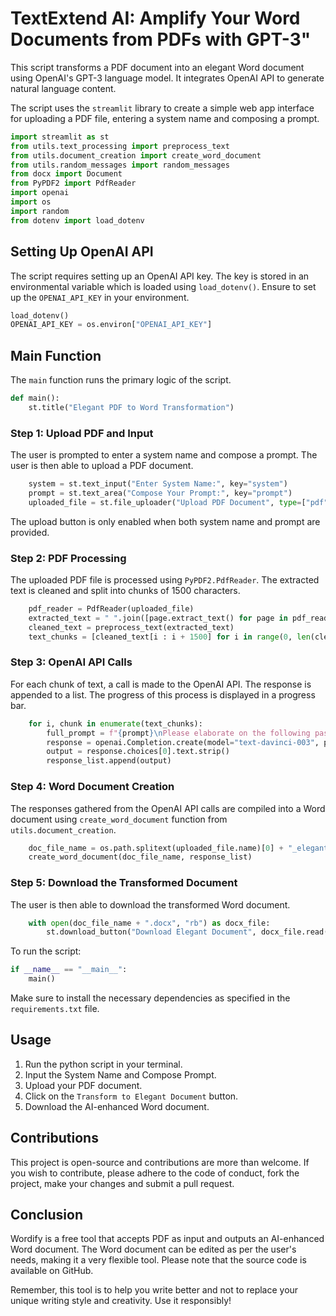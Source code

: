 # TextExtend AI: Amplify Your Word Documents from PDFs with GPT-3"

This script transforms a PDF document into an elegant Word document using OpenAI's GPT-3 language model. It integrates OpenAI API to generate natural language content.

The script uses the `streamlit` library to create a simple web app interface for uploading a PDF file, entering a system name and composing a prompt.

```python
import streamlit as st
from utils.text_processing import preprocess_text
from utils.document_creation import create_word_document
from utils.random_messages import random_messages
from docx import Document
from PyPDF2 import PdfReader
import openai
import os
import random
from dotenv import load_dotenv
```

## Setting Up OpenAI API

The script requires setting up an OpenAI API key. The key is stored in an environmental variable which is loaded using `load_dotenv()`. Ensure to set up the `OPENAI_API_KEY` in your environment.

```python
load_dotenv()
OPENAI_API_KEY = os.environ["OPENAI_API_KEY"]
```

## Main Function

The `main` function runs the primary logic of the script.

```python
def main():
    st.title("Elegant PDF to Word Transformation")
```

### Step 1: Upload PDF and Input

The user is prompted to enter a system name and compose a prompt. The user is then able to upload a PDF document.

```python
    system = st.text_input("Enter System Name:", key="system")
    prompt = st.text_area("Compose Your Prompt:", key="prompt")
    uploaded_file = st.file_uploader("Upload PDF Document", type=["pdf"])
```

The upload button is only enabled when both system name and prompt are provided.

### Step 2: PDF Processing

The uploaded PDF file is processed using `PyPDF2.PdfReader`. The extracted text is cleaned and split into chunks of 1500 characters.

```python
    pdf_reader = PdfReader(uploaded_file)
    extracted_text = " ".join([page.extract_text() for page in pdf_reader.pages])
    cleaned_text = preprocess_text(extracted_text)
    text_chunks = [cleaned_text[i : i + 1500] for i in range(0, len(cleaned_text), 1500)]
```

### Step 3: OpenAI API Calls

For each chunk of text, a call is made to the OpenAI API. The response is appended to a list. The progress of this process is displayed in a progress bar.

```python
    for i, chunk in enumerate(text_chunks):
        full_prompt = f"{prompt}\nPlease elaborate on the following passage enclosed in backticks / Text: `{chunk}`"
        response = openai.Completion.create(model="text-davinci-003", prompt=full_prompt, temperature=0.8, max_tokens=1500)
        output = response.choices[0].text.strip()
        response_list.append(output)
```

### Step 4: Word Document Creation

The responses gathered from the OpenAI API calls are compiled into a Word document using `create_word_document` function from `utils.document_creation`.

```python
    doc_file_name = os.path.splitext(uploaded_file.name)[0] + "_elegant"
    create_word_document(doc_file_name, response_list)
```

### Step 5: Download the Transformed Document

The user is then able to download the transformed Word document.

```python
    with open(doc_file_name + ".docx", "rb") as docx_file:
        st.download_button("Download Elegant Document", docx_file.read(), f"{doc_file_name}.docx")
```

To run the script:

```python
if __name__ == "__main__":
    main()
```

Make sure to install the necessary dependencies as specified in the `requirements.txt` file.

## Usage

1. Run the python script in your terminal.
2. Input the System Name and Compose Prompt.
3. Upload your PDF document.
4. Click on the `Transform to Elegant Document` button.
5. Download the AI-enhanced Word document.

## Contributions

This project is open-source and contributions are more than welcome. If you wish to contribute, please adhere to the code of conduct, fork the project, make your changes and submit a pull request.

## Conclusion

Wordify is a free tool that accepts PDF as input and outputs an AI-enhanced Word document. The Word document can be edited as per the user's needs, making it a very flexible tool. Please note that the source code is available on GitHub.

Remember, this tool is to help you write better and not to replace your unique writing style and creativity. Use it responsibly!
